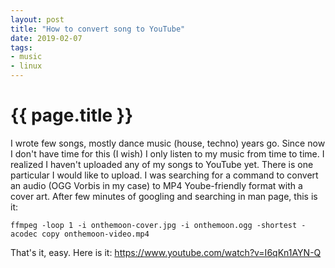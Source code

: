 ```yaml
---
layout: post
title: "How to convert song to YouTube"
date: 2019-02-07
tags:
- music
- linux
---
```

{{ page.title }}
================

I wrote few songs, mostly dance music (house, techno) years go. Since now I don't have time for this (I wish) I only listen to my music from time to time. I realized I haven't uploaded any of my songs to YouTube yet. There is one particular I would like to upload. I was searching for a command to convert an audio (OGG Vorbis in my case) to MP4 Yoube-friendly format with a cover art. After few minutes of googling and searching in man page, this is it:

    ffmpeg -loop 1 -i onthemoon-cover.jpg -i onthemoon.ogg -shortest -acodec copy onthemoon-video.mp4

That's it, easy. Here is it: https://www.youtube.com/watch?v=I6qKn1AYN-Q
